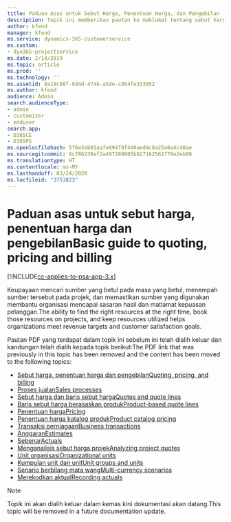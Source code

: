 ```yaml
---
title: Paduan Asas untuk Sebut Harga, Penentuan Harga, dan Pengebilan
description: Topik ini memberikan pautan ke maklumat tentang sebut harga, penentuan harga dan pengebilan asas dalam Project Service Automation.
author: kfend
manager: kfend
ms.service: dynamics-365-customerservice
ms.custom:
- dyn365-projectservice
ms.date: 2/14/2019
ms.topic: article
ms.prod: ''
ms.technology: ''
ms.assetid: 8a19c88f-9d4d-474b-a5de-c954fe333052
ms.author: kfend
audience: Admin
search.audienceType:
- admin
- customizer
- enduser
search.app:
- D365CE
- D365PS
ms.openlocfilehash: 5f6e3eb01aafe894f9f440aed4c0a25a0a4c40ae
ms.sourcegitcommit: 8c786230ef2a497280885b827162561776e2eb00
ms.translationtype: HT
ms.contentlocale: ms-MY
ms.lasthandoff: 03/24/2020
ms.locfileid: "3753823"
---
```

# <a name="basic-guide-to-quoting-pricing-and-billing"></a><span data-ttu-id="da988-103">Paduan asas untuk sebut harga, penentuan harga dan pengebilan</span><span class="sxs-lookup"><span data-stu-id="da988-103">Basic guide to quoting, pricing and billing</span></span>

[!INCLUDE[cc-applies-to-psa-app-3.x](../../includes/cc-applies-to-psa-app-3x.md)]

<span data-ttu-id="da988-104">Keupayaan mencari sumber yang betul pada masa yang betul, menempah sumber tersebut pada projek, dan memastikan sumber yang digunakan membantu organisasi mencapai sasaran hasil dan matlamat kepuasan pelanggan.</span><span class="sxs-lookup"><span data-stu-id="da988-104">The ability to find the right resources at the right time, book those resources on projects, and keep resources utilized helps organizations meet revenue targets and customer satisfaction goals.</span></span> 

<span data-ttu-id="da988-105">Pautan PDF yang terdapat dalam topik ini sebelum ini telah dialih keluar dan kandungan telah dialih kepada topik berikut:</span><span class="sxs-lookup"><span data-stu-id="da988-105">The PDF link that was previously in this topic has been removed and the content has been moved to the following topics:</span></span>

- [<span data-ttu-id="da988-106">Sebut harga, penentuan harga dan pengebilan</span><span class="sxs-lookup"><span data-stu-id="da988-106">Quoting, pricing, and billing</span></span>](../quote-bill-price.md)
- [<span data-ttu-id="da988-107">Proses jualan</span><span class="sxs-lookup"><span data-stu-id="da988-107">Sales processes</span></span>](../basic-sales-process.md)
- [<span data-ttu-id="da988-108">Sebut harga dan baris sebut harga</span><span class="sxs-lookup"><span data-stu-id="da988-108">Quotes and quote lines</span></span>](../basic-quote-lines.md)
- [<span data-ttu-id="da988-109">Baris sebut harga berasaskan produk</span><span class="sxs-lookup"><span data-stu-id="da988-109">Product-based quote lines</span></span>](../product-based-quote-lines.md)
- [<span data-ttu-id="da988-110">Penentuan harga</span><span class="sxs-lookup"><span data-stu-id="da988-110">Pricing</span></span>](../basic-pricing.md)
- [<span data-ttu-id="da988-111">Penentuan harga katalog produk</span><span class="sxs-lookup"><span data-stu-id="da988-111">Product catalog pricing</span></span>](../product-catalog-pricing.md)
- [<span data-ttu-id="da988-112">Transaksi perniagaan</span><span class="sxs-lookup"><span data-stu-id="da988-112">Business transactions</span></span>](../basic-business-transactions.md)
- [<span data-ttu-id="da988-113">Anggaran</span><span class="sxs-lookup"><span data-stu-id="da988-113">Estimates</span></span>](../estimates.md)
- [<span data-ttu-id="da988-114">Sebenar</span><span class="sxs-lookup"><span data-stu-id="da988-114">Actuals</span></span>](../actuals.md)
- [<span data-ttu-id="da988-115">Menganalisis sebut harga projek</span><span class="sxs-lookup"><span data-stu-id="da988-115">Analyzing project quotes</span></span>](../basic-analyzing-quotes.md)
- [<span data-ttu-id="da988-116">Unit organisasi</span><span class="sxs-lookup"><span data-stu-id="da988-116">Organizational units</span></span>](../advanced-organizational.md)
- [<span data-ttu-id="da988-117">Kumpulan unit dan unit</span><span class="sxs-lookup"><span data-stu-id="da988-117">Unit groups and units</span></span>](../advanced-units.md)
- [<span data-ttu-id="da988-118">Senario berbilang mata wang</span><span class="sxs-lookup"><span data-stu-id="da988-118">Multi-currency scenarios</span></span>](../advanced-currency.md)
- [<span data-ttu-id="da988-119">Merekodkan aktual</span><span class="sxs-lookup"><span data-stu-id="da988-119">Recording actuals</span></span>](../advanced-actuals.md)

> [!NOTE]
> <span data-ttu-id="da988-120">Topik ini akan dialih keluar dalam kemas kini dokumentasi akan datang.</span><span class="sxs-lookup"><span data-stu-id="da988-120">This topic will be removed in a future documentation update.</span></span> 

